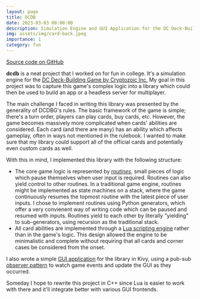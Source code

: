 ```yaml
---
layout: page
title: DCDB
date: 2023-03-03 00:00:00
description: Simulation Engine and GUI Application for the DC Deck-Building Game
img: assets/img/card-back.jpeg
importance: 1
category: fun
---
```


[Source code on GitHub](https://github.com/noahcgreen/dcdb)

**dcdb** is a neat project that I worked on for fun in college. It's a simulation engine
for the [DC Deck-Building Game by Cryptozoic Inc.](https://cryptozoic.com/products/dccdbg)
My goal in this project was to capture this game's complex logic into a library which could
then be used to build an app or a headless server for multiplayer.

The main challenge I faced in writing this library was presented by the generality of
DCDBG's rules. The basic framework of the game is simple; there's a turn order, players
can play cards, buy cards, etc. However, the game becomes massively more complicated when
cards' abilities are considered. Each card (and there are many) has an ability which affects
gameplay, often in ways not mentioned in the rulebook. I wanted to make sure that my library
could support all of the official cards and potentially even custom cards as well.

With this in mind, I implemented this library with the following structure:

* The core game logic is represented by *[routines](https://github.com/noahcgreen/dcdb/blob/main/dcdb/routines.py)*, small pieces of logic which pause
themselves when user input is required. Routines can also yield control to other routines.
In a traditional game engine, routines might be implemented as state machines on a stack,
where the game continuously resumes the topmost routine with the latest piece of user inputs.
I chose to implement routines using Python generators, which offer a very convienent way of
writing code which can be paused and resumed with inputs. Routines yield to each other by
literally "yielding" to sub-generators, using recursion as the traditional stack.
* All card abilities are implemented through a [Lua scripting engine](https://github.com/noahcgreen/dcdb/tree/main/dcdb/scripting) rather than in the game's
logic. This design allowed the engine to be minimalistic and complete without requiring that
all cards and corner cases be considered from the onset.

I also wrote a simple [GUI application](https://github.com/noahcgreen/dcdb/tree/main/dcgui) for the library in Kivy, using a pub-sub [observer pattern](https://github.com/noahcgreen/dcdb/blob/main/dcdb/observe.py) to watch game events and update the GUI as they occurred.

Someday I hope to rewrite this project in C++ since Lua is easier to work with there and it'll integrate better with various GUI frontends.
